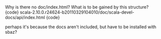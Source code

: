 Why is there no doc/index.html? What is to be gained by this structure?
{code}
scala-2.10.0.r24624-b20110329104010/doc/scala-devel-docs/api/index.html 
{code}

perhaps it's because the docs aren't included, but have to be installed with sbaz?

